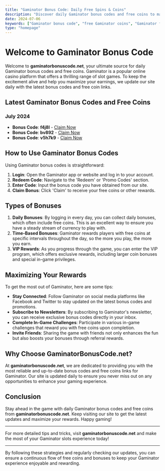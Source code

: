 ```yaml
---
title: "Gaminator Bonus Code: Daily Free Spins & Coins"
description: "Discover daily Gaminator bonus codes and free coins to maximize your gaming experience. Stay updated with the latest promotions on gaminatorbonuscode.net."
date: 2024-07-06
keywords: ["Gaminator bonus code", "free Gaminator coins", "Gaminator free spins", "Gaminator daily bonuses"]
type: "homepage"
---
```


# Welcome to Gaminator Bonus Code

Welcome to **gaminatorbonuscode.net**, your ultimate source for daily Gaminator bonus codes and free coins. Gaminator is a popular online casino platform that offers a thrilling range of slot games. To keep the excitement alive and help you maximize your earnings, we update our site daily with the latest bonus codes and free coin links.

## Latest Gaminator Bonus Codes and Free Coins

### July 2024

- **Bonus Code**: **f4j8l** - [Claim Now](https://www.gaminatorbonuscode.net)
- **Bonus Code**: **bv892** - [Claim Now](https://www.gaminatorbonuscode.net)
- **Bonus Code**: **v5h7k9** - [Claim Now](https://www.gaminatorbonuscode.net)

## How to Use Gaminator Bonus Codes

Using Gaminator bonus codes is straightforward:

1. **Login**: Open the Gaminator app or website and log in to your account.
2. **Redeem Code**: Navigate to the 'Redeem' or 'Promo Codes' section.
3. **Enter Code**: Input the bonus code you have obtained from our site.
4. **Claim Bonus**: Click 'Claim' to receive your free coins or other rewards.

## Types of Bonuses

1. **Daily Bonuses**: By logging in every day, you can collect daily bonuses, which often include free coins. This is an excellent way to ensure you have a steady stream of currency to play with.
2. **Time-Based Bonuses**: Gaminator rewards players with free coins at specific intervals throughout the day, so the more you play, the more you earn.
3. **VIP Rewards**: As you progress through the game, you can enter the VIP program, which offers exclusive rewards, including larger coin bonuses and special in-game privileges.

## Maximizing Your Rewards

To get the most out of Gaminator, here are some tips:

- **Stay Connected**: Follow Gaminator on social media platforms like Facebook and Twitter to stay updated on the latest bonus codes and promotions.
- **Subscribe to Newsletters**: By subscribing to Gaminator's newsletter, you can receive exclusive bonus codes directly in your inbox.
- **Complete In-Game Challenges**: Participate in various in-game challenges that reward you with free coins upon completion.
- **Invite Friends**: Sharing the game with friends not only enhances the fun but also boosts your bonuses through referral rewards.

## Why Choose GaminatorBonusCode.net?

At **gaminatorbonuscode.net**, we are dedicated to providing you with the most reliable and up-to-date bonus codes and free coins links for Gaminator. Our site is updated daily to ensure you never miss out on any opportunities to enhance your gaming experience.

## Conclusion

Stay ahead in the game with daily Gaminator bonus codes and free coins from **gaminatorbonuscode.net**. Keep visiting our site to get the latest updates and maximize your rewards. Happy gaming!

---

For more detailed tips and tricks, visit **gaminatorbonuscode.net** and make the most of your Gaminator slots experience today!

---

By following these strategies and regularly checking our updates, you can ensure a continuous flow of free coins and bonuses to keep your Gaminator experience enjoyable and rewarding.